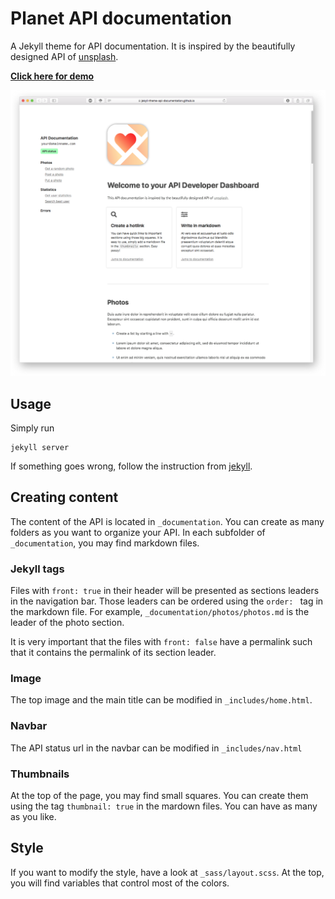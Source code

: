 # Planet API documentation

A Jekyll theme for API documentation. It is inspired by the beautifully designed API of <a href="https://unsplash.com/documentation">unsplash</a>. 

[**Click here for demo**](https://jekyll-theme-api-documentation.github.io)

![](./assets/images/example1.png) 


## Usage

Simply run

```
jekyll server
```

If something goes wrong, follow the instruction from [jekyll](https://jekyllrb.com/docs/themes/).


## Creating content

The content of the API is located in `_documentation`. You can create as many folders as you want to organize your API. In each subfolder of `_documentation`, you may find markdown files. 

### Jekyll tags

Files with `front: true` in their header will be presented as sections leaders in the navigation bar. Those leaders can be ordered using the `order: ` tag in the markdown file. For example, `_documentation/photos/photos.md` is the leader of the photo section. 

It is very important that the files with `front: false` have a permalink such that it contains the permalink of its section leader. 

### Image

The top image and the main title can be modified in `_includes/home.html`. 

### Navbar

The API status url in the navbar can be modified in `_includes/nav.html`

### Thumbnails

At the top of the page, you may find small squares. You can create them using the tag `thumbnail: true` in the mardown files. You can have as many as you like.

## Style

If you want to modify the style, have a look at `_sass/layout.scss`. At the top, you will find variables that control most of the colors.
